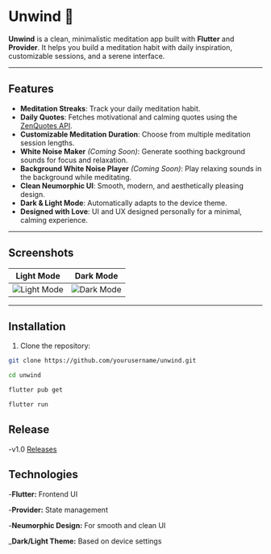 # Unwind 🌿

**Unwind** is a clean, minimalistic meditation app built with **Flutter** and **Provider**. It helps you build a meditation habit with daily inspiration, customizable sessions, and a serene interface.

---

## Features

- **Meditation Streaks**: Track your daily meditation habit.  
- **Daily Quotes**: Fetches motivational and calming quotes using the [ZenQuotes API](https://zenquotes.io/).  
- **Customizable Meditation Duration**: Choose from multiple meditation session lengths.  
- **White Noise Maker** *(Coming Soon)*: Generate soothing background sounds for focus and relaxation.  
- **Background White Noise Player** *(Coming Soon)*: Play relaxing sounds in the background while meditating.  
- **Clean Neumorphic UI**: Smooth, modern, and aesthetically pleasing design.  
- **Dark & Light Mode**: Automatically adapts to the device theme.  
- **Designed with Love**: UI and UX designed personally for a minimal, calming experience.

---

## Screenshots


| Light Mode | Dark Mode |
|------------|-----------|
| ![Light Mode](link_to_light_mode_screenshot) | ![Dark Mode](link_to_dark_mode_screenshot) |

---

## Installation

1. Clone the repository:
```bash
git clone https://github.com/yourusername/unwind.git 
```

```bash
cd unwind
```

```bash
flutter pub get
```

```bash
flutter run
```


## Release
-v1.0 [Releases](https://github.com/yourusername/unwind/releases)


## Technologies

-**Flutter:** Frontend UI

-**Provider:** State management

-**Neumorphic Design:** For smooth and clean UI

_**Dark/Light Theme:** Based on device settings